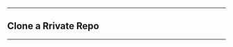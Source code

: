 

**************************************
## Clone a Rrivate Repo
**************************************
